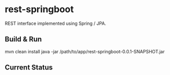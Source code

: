 # rest-springboot

REST interface implemented using Spring / JPA.

## Build & Run
mvn clean install
java -jar /path/to/app/rest-springboot-0.0.1-SNAPSHOT.jar


## Current Status

